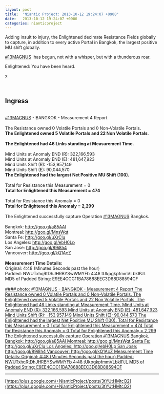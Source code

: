 ```yaml
---
layout: post
title:  "Niantic Project: 2013-10-12 19:24:07 +0900"
date:   2013-10-12 19:24:07 +0900
categories: nianticproject
---
```

Adding insult to injury, the Enlightened decimate Resistance Fields globally to capture, in addition to every active Portal in Bangkok, the largest positive MU shift globally.

 [#13MAGNUS](https://plus.google.com/s/%2313MAGNUS "")  has begun, not with a whisper, but with a thunderous roar.

Enlightened: You have been heard.

x<div class="shared"><br /><h2>Ingress</h2><br /><a rel="nofollow" class="ot-hashtag" href="https://plus.google.com/s/%2313MAGNUS">#13MAGNUS</a> - BANGKOK - Measurement 4 Report<br /><br />The Resistance owned 0 Volatile Portals and 0 Non-Volatile Portals.<br /><b>The Enlightened owned 5 Volatile Portals and 22 Non Volatile Portals.</b><br /><br /><b>The Enlightened had 46 Links standing at Measurement Time.</b><br /><br />Mind Units at Anomaly END (R): 322,166,593<br />Mind Units at Anomaly END (E): 481,647,923<br />Mind Units Shift (R): -153,957,149<br />Mind Units Shift (E): 90,044,570<br /><b>The Enlightened had the largest Net Positive MU Shift (100).</b><br /><br />Total for Resistance this Measurement = 0<br /><b>Total for Enlightened this Measurement = 474</b><br /><br />Total for Resistance this Anomaly = 0<br /><b>Total for Enlightened this Anomaly = 2,299</b><br /><br />The Enlightened successfully capture Operation <a rel="nofollow" class="ot-hashtag" href="https://plus.google.com/s/%2313MAGNUS">#13MAGNUS</a> Bangkok.<br /><br />Bangkok: <a href="http://goo.gl/a85AAl" class="ot-anchor">http://goo.gl/a85AAl</a><br />Montreal: <a href="http://goo.gl/MnsWqt" class="ot-anchor">http://goo.gl/MnsWqt</a><br />Santa Fe: <a href="http://goo.gl/uXrClu" class="ot-anchor">http://goo.gl/uXrClu</a><br />Los Angeles: <a href="http://goo.gl/ebH0Lp" class="ot-anchor">http://goo.gl/ebH0Lp</a><br />San Jose: <a href="http://goo.gl/89i8h4" class="ot-anchor">http://goo.gl/89i8h4</a><br />Vancouver: <a href="http://goo.gl/kQ1AcZ" class="ot-anchor">http://goo.gl/kQ1AcZ</a><br /><br /><b>Measurement Time Details:</b><br />Original: 4:48 (Minutes:Seconds past the hour)<br />Padded: NWUTxhqRtDhJHRBYSwWMYFb 4:48 tUkpgkpfmmVLbklPJL<br />MD5 of Padded String: E9EE4CCC11BA78688EEC3D68D88594CF<br /><br /></div>
[#### photo: #13MAGNUS - BANGKOK - Measurement 4 Report
The Resistance owned 0 Volatile Portals and 0 Non-Volatile Portals.
The Enlightened owned 5 Volatile Portals and 22 Non Volatile Portals.
The Enlightened had 46 Links standing at Measurement Time.
Mind Units at Anomaly END (R): 322,166,593
Mind Units at Anomaly END (E): 481,647,923
Mind Units Shift (R): -153,957,149
Mind Units Shift (E): 90,044,570
The Enlightened had the largest Net Positive MU Shift (100).
Total for Resistance this Measurement = 0
Total for Enlightened this Measurement = 474
Total for Resistance this Anomaly = 0
Total for Enlightened this Anomaly = 2,299
The Enlightened successfully capture Operation #13MAGNUS Bangkok.
Bangkok: http://goo.gl/a85AAl
Montreal: http://goo.gl/MnsWqt
Santa Fe: http://goo.gl/uXrClu
Los Angeles: http://goo.gl/ebH0Lp
San Jose: http://goo.gl/89i8h4
Vancouver: http://goo.gl/kQ1AcZ
Measurement Time Details:
Original: 4:48 (Minutes:Seconds past the hour)
Padded: NWUTxhqRtDhJHRBYSwWMYFb 4:48 tUkpgkpfmmVLbklPJL
MD5 of Padded String: E9EE4CCC11BA78688EEC3D68D88594CF](https://lh4.googleusercontent.com/-5lCOK-dFt1Y/UlkhyB-K4aI/AAAAAAAAT9A/BJjRcdy_yis/w1024-h768/13magnusoct12-1.png "")
- - -
[https://plus.google.com/+NianticProject/posts/3tYUtHMtcQ2](https://plus.google.com/+NianticProject/posts/3tYUtHMtcQ2)
